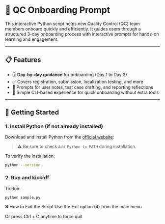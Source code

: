 # 🧪 QC Onboarding Prompt 

This interactive Python script helps new Quality Control (QC) team members onboard quickly and efficiently. It guides users through a structured 3-day onboarding process with interactive prompts for hands-on learning and engagement.

---

## 📋 Features

- 🗓 **Day-by-day guidance** for onboarding (Day 1 to Day 3)
- ✅ Covers registration, submission, localization testing, and more
- 📌 Prompts for user notes, test case drafting, and reporting reflections
- 💬 Simple CLI-based experience for quick onboarding without extra tools

---

## 🚀 Getting Started

### 1. Install Python (if not already installed)

Download and install Python from the [official website](https://www.python.org/downloads/):

> ⚠️ Be sure to check `Add Python to PATH` during installation.

To verify the installation:
```bash
python --version
```

### 2. Run and kickoff 
To Run:
```bash
python sample.py
```
❌ How to Exit the Script
Use the Exit option (4) from the main menu

Or press Ctrl + C anytime to force quit
